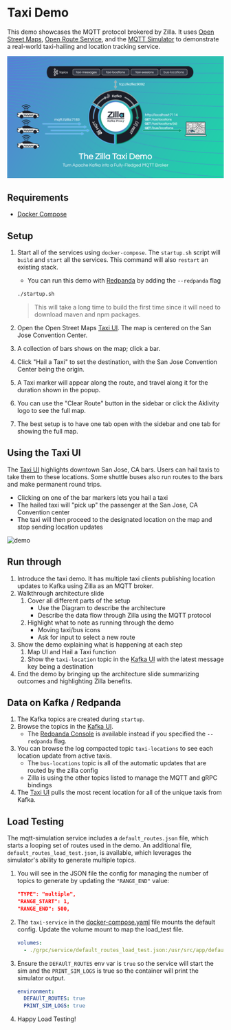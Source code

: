 # Taxi Demo

This demo showcases the MQTT protocol brokered by Zilla. It uses [Open Street Maps](https://www.openstreetmap.org/), [Open Route Service](https://openrouteservice.org/), and the [MQTT Simulator](https://github.com/DamascenoRafael/mqtt-simulator) to demonstrate a real-world taxi-hailing and location tracking service.

![zilla-taxi-demo-diagram](.assets/zilla-taxi-demo-diagram@2x.png)

## Requirements

- [Docker Compose](https://docs.docker.com/compose/gettingstarted/)

## Setup

1. Start all of the services using `docker-compose`. The `startup.sh` script will `build` and `start` all the services. This command will also `restart` an existing stack.

   - You can run this demo with [Redpanda](https://docs.redpanda.com/current/reference/docker-compose/) by adding the `--redpanda` flag

   ```bash
   ./startup.sh
   ```

   > This will take a long time to build the first time since it will need to download maven and npm packages.

1. Open the Open Street Maps [Taxi UI](http://localhost/). The map is centered on the San Jose Convention Center.
1. A collection of bars shows on the map; click a bar.
1. Click "Hail a Taxi" to set the destination, with the San Jose Convention Center being the origin.
1. A Taxi marker will appear along the route, and travel along it for the duration shown in the popup.
1. You can use the "Clear Route" button in the sidebar or click the Aklivity logo to see the full map.
1. The best setup is to have one tab open with the sidebar and one tab for showing the full map.

## Using the Taxi UI

The [Taxi UI](http://localhost/) highlights downtown San Jose, CA bars. Users can hail taxis to take them to these locations. Some shuttle buses also run routes to the bars and make permanent round trips.

- Clicking on one of the bar markers lets you hail a taxi
- The hailed taxi will "pick up" the passenger at the San Jose, CA Convention center
- The taxi will then proceed to the designated location on the map and stop sending location updates

![demo](.assets/taxi-demo.gif)

## Run through

1. Introduce the taxi demo. It has multiple taxi clients publishing location updates to Kafka using Zilla as an MQTT broker.
1. Walkthrough architecture slide
   1. Cover all different parts of the setup
      - Use the Diagram to describe the architecture
      - Describe the data flow through Zilla using the MQTT protocol
   1. Highlight what to note as running through the demo
      - Moving taxi/bus icons
      - Ask for input to select a new route
1. Show the demo explaining what is happening at each step
   1. Map UI and Hail a Taxi function
   1. Show the `taxi-location` topic in the [Kafka UI](http://localhost:8080/) with the latest message key being a destination
1. End the demo by bringing up the architecture slide summarizing outcomes and highlighting Zilla benefits.

## Data on Kafka / Redpanda

1. The Kafka topics are created during `startup`.
1. Browse the topics in the [Kafka UI](http://localhost:8080/).
   - The [Redpanda Console](http://localhost:8080/) is available instead if you specified the `--redpanda` flag.
1. You can browse the log compacted topic `taxi-locations` to see each location update from active taxis.
   - The `bus-locations` topic is all of the automatic updates that are routed by the zilla config
   - Zilla is using the other topics listed to manage the MQTT and gRPC bindings
1. The [Taxi UI](http://localhost/) pulls the most recent location for all of the unique taxis from Kafka.

## Load Testing

The mqtt-simulation service includes a `default_routes.json` file, which starts a looping set of routes used in the demo. An additional file, `default_routes_load_test.json`, is available, which leverages the simulator's ability to generate multiple topics.

1. You will see in the JSON file the config for managing the number of topics to generate by updating the `"RANGE_END"` value:

   ```json
   "TYPE": "multiple",
   "RANGE_START": 1,
   "RANGE_END": 500,
   ```

1. The `taxi-service` in the [docker-compose.yaml](docker-compose.yaml) file mounts the default config. Update the volume mount to map the load_test file.

   ```yaml
   volumes:
     - ./grpc/service/default_routes_load_test.json:/usr/src/app/default_routes.json
   ```

1. Ensure the `DEFAUlT_ROUTES` env var is `true` so the service will start the sim and the `PRINT_SIM_LOGS` is true so the container will print the simulator output.

   ```yaml
   environment:
     DEFAUlT_ROUTES: true
     PRINT_SIM_LOGS: true
   ```

1. Happy Load Testing!
